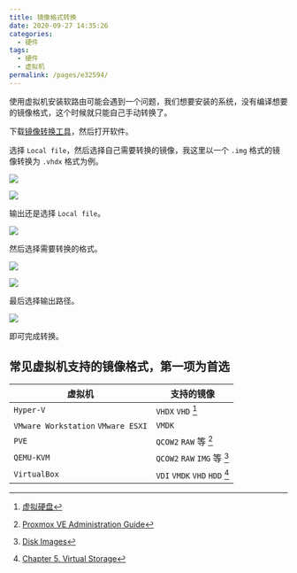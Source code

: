 ```yaml
---
title: 镜像格式转换
date: 2020-09-27 14:35:26
categories:
  - 硬件
tags:
  - 硬件
  - 虚拟机
permalink: /pages/e32594/
---
```


使用虚拟机安装软路由可能会遇到一个问题，我们想要安装的系统，没有编译想要的镜像格式，这个时候就只能自己手动转换了。

下载[镜像转换工具](https://dl.u2sb.top/#/s/GPIQ?path=%2Fblog%2F%E8%BD%AF%E8%B7%AF%E7%94%B1%2F%E5%AE%9E%E7%94%A8%E5%B7%A5%E5%85%B7)，然后打开软件。

选择 `Local file`，然后选择自己需要转换的镜像，我这里以一个 `.img` 格式的镜像转换为 `.vhdx` 格式为例。

![](https://file.sm9.top/item/5f703ab8160a154a67a5e0c6.png)

![](https://file.sm9.top/item/5f703aee160a154a67a5eb9a.png)

输出还是选择 `Local file`。

![](https://file.sm9.top/item/5f703b10160a154a67a5f867.png)

然后选择需要转换的格式。

![](https://file.sm9.top/item/5f703b26160a154a67a5fd6a.png)

![](https://file.sm9.top/item/5f703b44160a154a67a60490.png)

最后选择输出路径。

![](https://file.sm9.top/item/5f703b54160a154a67a6088a.png)

即可完成转换。

## 常见虚拟机支持的镜像格式，第一项为首选

| 虚拟机                             | 支持的镜像                                     |
| ---------------------------------- | ---------------------------------------------- |
| `Hyper-V`                          | `VHDX` `VHD` [^hyper-v支持磁盘格式]            |
| `VMware Workstation` `VMware ESXI` | `VMDK`                                         |
| `PVE`                              | `QCOW2` `RAW` 等 [^pve支持磁盘格式]            |
| `QEMU-KVM`                         | `QCOW2` `RAW` `IMG` 等 [^qemu-kvm支持磁盘格式] |
| `VirtualBox`                       | `VDI` `VMDK` `VHD` `HDD` [^vbox支持磁盘格式]   |

[^hyper-v支持磁盘格式]: [虚拟硬盘](https://docs.microsoft.com/zh-cn/windows-server/administration/performance-tuning/role/hyper-v-server/storage-io-performance#virtual-hard-disks)
[^pve支持磁盘格式]: [Proxmox VE Administration Guide](https://pve.proxmox.com/pve-docs/pve-admin-guide.html)
[^qemu-kvm支持磁盘格式]: [Disk Images](https://www.qemu.org/docs/master/system/images.html)
[^vbox支持磁盘格式]: [Chapter 5. Virtual Storage](https://www.virtualbox.org/manual/ch05.html#vdidetails)
